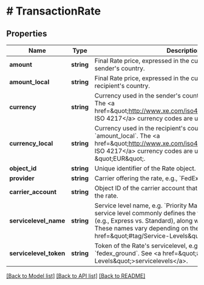 # # TransactionRate

## Properties

Name | Type | Description | Notes
------------ | ------------- | ------------- | -------------
**amount** | **string** | Final Rate price, expressed in the currency used in the sender&#39;s country. | [optional]
**amount_local** | **string** | Final Rate price, expressed in the currency used in the recipient&#39;s country. | [optional]
**currency** | **string** | Currency used in the sender&#39;s country, refers to &#x60;amount&#x60;.  The &lt;a href&#x3D;\&quot;http://www.xe.com/iso4217.php\&quot;&gt;official ISO 4217&lt;/a&gt; currency codes are used, e.g. &#x60;USD&#x60; or &#x60;EUR&#x60;. | [optional]
**currency_local** | **string** | Currency used in the recipient&#39;s country, refers to &#x60;amount_local&#x60;.  The &lt;a href&#x3D;\&quot;http://www.xe.com/iso4217.php\&quot;&gt;official ISO 4217&lt;/a&gt; currency codes are used, e.g. &#x60;USD&#x60; or \&quot;EUR\&quot;. | [optional]
**object_id** | **string** | Unique identifier of the Rate object. | [optional]
**provider** | **string** | Carrier offering the rate, e.g., &#x60;FedEx&#x60; or &#x60;Deutsche Post DHL&#x60;. | [optional]
**carrier_account** | **string** | Object ID of the carrier account that has been used to retrieve the rate. | [optional]
**servicelevel_name** | **string** | Service level name, e.g. &#x60;Priority Mail&#x60; or &#x60;FedEx Ground®&#x60;.  A service level commonly defines the transit time of a Shipment (e.g., Express vs. Standard),  along with other properties.  These names vary depending on the provider.&lt;br&gt; See &lt;a href&#x3D;\&quot;#tag/Service-Levels\&quot;&gt;Service Levels&lt;/a&gt;. | [optional]
**servicelevel_token** | **string** | Token of the Rate&#39;s servicelevel, e.g. &#x60;usps_priority&#x60; or &#x60;fedex_ground&#x60;. See &lt;a href&#x3D;\&quot;#tag/Service-Levels\&quot;&gt;servicelevels&lt;/a&gt;. | [optional]

[[Back to Model list]](../../README.md#models) [[Back to API list]](../../README.md#endpoints) [[Back to README]](../../README.md)

